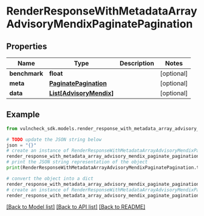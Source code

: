 # RenderResponseWithMetadataArrayAdvisoryMendixPaginatePagination


## Properties

Name | Type | Description | Notes
------------ | ------------- | ------------- | -------------
**benchmark** | **float** |  | [optional] 
**meta** | [**PaginatePagination**](PaginatePagination.md) |  | [optional] 
**data** | [**List[AdvisoryMendix]**](AdvisoryMendix.md) |  | [optional] 

## Example

```python
from vulncheck_sdk.models.render_response_with_metadata_array_advisory_mendix_paginate_pagination import RenderResponseWithMetadataArrayAdvisoryMendixPaginatePagination

# TODO update the JSON string below
json = "{}"
# create an instance of RenderResponseWithMetadataArrayAdvisoryMendixPaginatePagination from a JSON string
render_response_with_metadata_array_advisory_mendix_paginate_pagination_instance = RenderResponseWithMetadataArrayAdvisoryMendixPaginatePagination.from_json(json)
# print the JSON string representation of the object
print(RenderResponseWithMetadataArrayAdvisoryMendixPaginatePagination.to_json())

# convert the object into a dict
render_response_with_metadata_array_advisory_mendix_paginate_pagination_dict = render_response_with_metadata_array_advisory_mendix_paginate_pagination_instance.to_dict()
# create an instance of RenderResponseWithMetadataArrayAdvisoryMendixPaginatePagination from a dict
render_response_with_metadata_array_advisory_mendix_paginate_pagination_from_dict = RenderResponseWithMetadataArrayAdvisoryMendixPaginatePagination.from_dict(render_response_with_metadata_array_advisory_mendix_paginate_pagination_dict)
```
[[Back to Model list]](../README.md#documentation-for-models) [[Back to API list]](../README.md#documentation-for-api-endpoints) [[Back to README]](../README.md)


